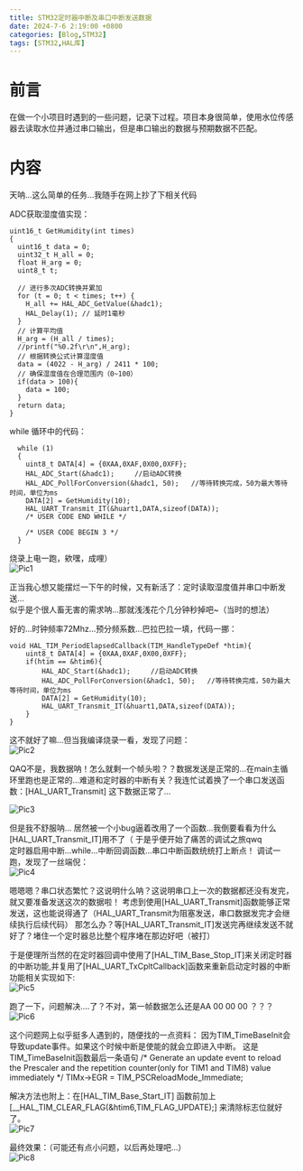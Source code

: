 ```yaml
---
title: STM32定时器中断及串口中断发送数据
date: 2024-7-6 2:19:00 +0800
categories: [Blog,STM32]
tags: [STM32,HAL库]
---
```


# 前言
在做一个小项目时遇到的一些问题，记录下过程。项目本身很简单，使用水位传感器去读取水位并通过串口输出，但是串口输出的数据与预期数据不匹配。


# 内容
天呐...这么简单的任务...我随手在网上抄了下相关代码  

ADC获取湿度值实现：
```
uint16_t GetHumidity(int times)
{
  uint16_t data = 0;
  uint32_t H_all = 0;
  float H_arg = 0;
  uint8_t t;

  // 进行多次ADC转换并累加
  for (t = 0; t < times; t++) {
    H_all += HAL_ADC_GetValue(&hadc1);
    HAL_Delay(1); // 延时1毫秒
  }
  // 计算平均值
  H_arg = (H_all / times);
  //printf("%0.2f\r\n",H_arg);
  // 根据转换公式计算湿度值
  data = (4022 - H_arg) / 2411 * 100;
  // 确保湿度值在合理范围内（0~100）
  if(data > 100){
    data = 100;
  }
  return data;
}
```

while 循环中的代码：
```
  while (1)
  {
    uint8_t DATA[4] = {0XAA,0XAF,0X00,0XFF};
    HAL_ADC_Start(&hadc1);     //启动ADC转换
    HAL_ADC_PollForConversion(&hadc1, 50);   //等待转换完成，50为最大等待时间，单位为ms
    DATA[2] = GetHumidity(10);
    HAL_UART_Transmit_IT(&huart1,DATA,sizeof(DATA));
    /* USER CODE END WHILE */

    /* USER CODE BEGIN 3 */
  }
```

烧录上电一跑，欸嘿，成哩）  
![Pic1](/assets/Posts_Pic/STM32Note1_Pic1.png)  

正当我心想又能摆烂一下午的时候，又有新活了：定时读取湿度值并串口中断发送...  
似乎是个很人畜无害的需求呐...那就浅浅花个几分钟秒掉吧~（当时的想法）  

好的...时钟频率72Mhz...预分频系数...巴拉巴拉一填，代码一挪：
```
void HAL_TIM_PeriodElapsedCallback(TIM_HandleTypeDef *htim){
	uint8_t DATA[4] = {0XAA,0XAF,0X00,0XFF};
	if(htim == &htim6){
		HAL_ADC_Start(&hadc1);     //启动ADC转换
		HAL_ADC_PollForConversion(&hadc1, 50);   //等待转换完成，50为最大等待时间，单位为ms
		DATA[2] = GetHumidity(10);
		HAL_UART_Transmit_IT(&huart1,DATA,sizeof(DATA));
	}
}
```

这不就好了嘛...但当我编译烧录一看，发现了问题：  
![Pic2](/assets/Posts_Pic/STM32Note1_Pic2.png)  

QAQ不是，我数据呐！怎么就剩一个帧头啦？？数据发送是正常的...在main主循环里跑也是正常的...难道和定时器的中断有关？我连忙试着换了一个串口发送函数：[HAL_UART_Transmit] 这下数据正常了...  

![Pic3](/assets/Posts_Pic/STM32Note1_Pic3.png)  

但是我不舒服呐... 居然被一个小bug逼着改用了一个函数...我倒要看看为什么[HAL_UART_Transmit_IT]用不了（
于是乎便开始了痛苦的调试之旅qwq  
定时器启用中断...while...中断回调函数...串口中断函数统统打上断点！
调试一跑，发现了一丝端倪：  
![Pic4](/assets/Posts_Pic/STM32Note1_Pic4.png)  

嗯嗯嗯？串口状态繁忙？这说明什么呐？这说明串口上一次的数据都还没有发完，就又要准备发送这次的数据啦！
考虑到使用[HAL_UART_Transmit]函数能够正常发送，这也能说得通了（HAL_UART_Transmit为阻塞发送，串口数据发完才会继续执行后续代码）
那怎么办？等[HAL_UART_Transmit_IT]发送完再继续发送不就好了？堵住一个定时器总比整个程序堵在那边好吧（被打）  

于是便理所当然的在定时器回调中使用了[HAL_TIM_Base_Stop_IT]来关闭定时器的中断功能,并复用了[HAL_UART_TxCpltCallback]函数来重新启动定时器的中断功能相关实现如下:  
![Pic5](/assets/Posts_Pic/STM32Note1_Pic5.png)  

跑了一下，问题解决....了？不对，第一帧数据怎么还是AA 00 00 00 ？？？  
![Pic6](/assets/Posts_Pic/STM32Note1_Pic6.png)  

这个问题网上似乎挺多人遇到的，随便找的一点资料：
    因为TIM_TimeBaseInit会导致update事件。如果这个时候中断是使能的就会立即进入中断。
这是TIM_TimeBaseInit函数最后一条语句
/* Generate an update event to reload the Prescaler
and the repetition counter(only for TIM1 and TIM8) value immediately */
TIMx->EGR = TIM_PSCReloadMode_Immediate;

解决方法也附上：在[HAL_TIM_Base_Start_IT] 函数前加上[__HAL_TIM_CLEAR_FLAG(&htim6,TIM_FLAG_UPDATE);] 来清除标志位就好了。  
![Pic7](/assets/Posts_Pic/STM32Note1_Pic7.png)  

最终效果：（可能还有点小问题，以后再处理吧...）  
![Pic8](/assets/Posts_Pic/STM32Note1_Pic8.png)  
